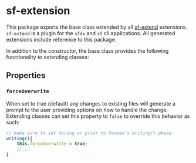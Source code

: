 # sf-extension

This package exports the base class extended by all [sf-extend](/sf-extend) extensions. `sf-extend` is a plugin for the `sfdx` and `sf` cli applications. All generated extensions include reference to this package.

In addition to the constructor, the base class provides the following functionality to extending classes: 

## Properties

### `forceOverwrite` 

When set to true (default) any changes to existing files will generate a prompt to the user providing options on how to handle the change. Extending classes can set this property to `false` to override this behavior as such: 

```js
// make sure to set during or prior to Yeoman's writing() phase
writing(){
    this.forceOverwrite = true;
    //...
}
```